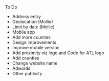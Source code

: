 To Do
* Address entry 
* Geolocation (Mollie)
* Limit by date (Mollie)
* Mobile app 
* Add more counties
* Design improvements
* Improve mobile version
* Add proximity viz logo and Code for ATL logo
* Add counties
* Change website name
* Adwords
* Other publicity